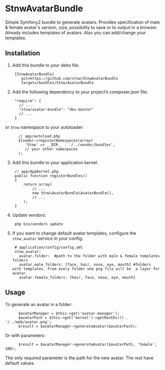 StnwAvatarBundle
=====================
Simple Symfony2 bundle to generate avatars. Provides specification of male & female avatar's version, size, possibility to save or to output in a browser. Already includes templates of avatars. Also you can add/change your templates.

Installation
------------

  1. Add this bundle to your debs file.

          [StnwAvatarBundle]
             git=https://github.com/stnw/StnwAvatarBundle
             target=/bundles/Stnw/AvatarBundle

  2. Add the following dependency to your project’s composer.json file:

          "require": {
            // ...
            "stnw/avatar-bundle": "dev-master"
            // ...
          }

 or `Stnw` namespace to your autoloader:

          // app/autoload.php
          $loader->registerNamespaces(array(
             'Stnw' => __DIR__ . '/../vendor/bundles',
             // your other namespaces
          );


  3. Add this bundle to your application kernel:

          // app/AppKernel.php
          public function registerBundles()
          {
              return array(
                  // ...
                  new Stnw\AvatarBundle\AvatarBundle(),
                  // ...
              );
          }
  4. Update vendors:

          php bin/vendors update

  5. If you want to change default avatar templates, configure the `stnw_avatar` service in your config:

          # application/config/config.yml
          stnw_avatar:
            avatar.folder:  #path to the folder with male & female templates folders
            avatar.male_folders: [face, hair, nose, eye, mouth] #folders with templates. From every folder one png file will be  a layer for avatar.
            avatar.female_folders: [hair, face, nose, eye, mouth]

Usage
-----

To generate an avatar in a folder:

          $avatarManager = $this->get('avatar.manager');
          $avatarPach = $this->get('kernel')->getRootDir() . '/../web/avatar.png';
          $result = $avatarManager->generateAvatar($avatarPach);

Or with parameters:

          $result = $avatarManager->generateAvatar($avatarPath, 'female', 100);

The only required parameter is the path for the new avatar. The rest have default values.
